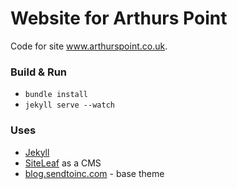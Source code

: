 # Website for Arthurs Point

Code for site www.arthurspoint.co.uk.


### Build & Run

- `bundle install`
- `jekyll serve --watch`


### Uses

- [Jekyll](https://github.com/jekyll/jekyll)
- [SiteLeaf](https://www.siteleaf.com/) as a CMS
- [blog.sendtoinc.com](http://blog.sendtoinc.com) - base theme
